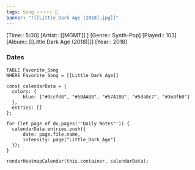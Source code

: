 ```yaml
---
tags: Song ⭐⭐⭐⭐⭐ 💛
banner: "![[Little Dark Age (2018).jpg]]"
---
```

[Time:: 5:00]
[Artist:: [[MGMT]] ]
[Genre:: Synth-Pop]
[Played:: 103]
[Album:: [[Little Dark Age (2018)]]]
[Year:: 2018]
### Dates
````dataview
TABLE Favorite_Song
WHERE Favorite_Song = [[Little Dark Age]]
````

  ```dataviewjs
const calendarData = { 
	colors: { 
		blue: ["#9ccfd8", "#5BAAB8", "#57A1BB", "#5da8c7", "#3e8fb0"] 
	}, 
	entries: [] 
}; 

for (let page of dv.pages('"Daily Notes"')) { 
	calendarData.entries.push({ 
		date: page.file.name, 
		intensity: page["Little_Dark_Age"]
	}); 
} 

renderHeatmapCalendar(this.container, calendarData);
```

